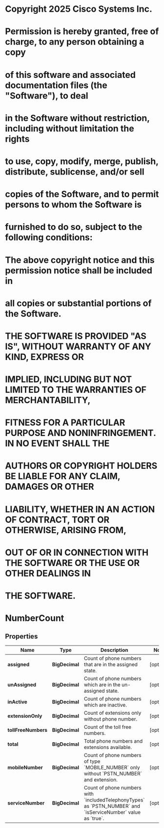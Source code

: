 <!--  Copyright 2025 Cisco Systems Inc.

Permission is hereby granted, free of charge, to any person obtaining a copy
of this software and associated documentation files (the "Software"), to deal
in the Software without restriction, including without limitation the rights
to use, copy, modify, merge, publish, distribute, sublicense, and/or sell
copies of the Software, and to permit persons to whom the Software is
furnished to do so, subject to the following conditions:

The above copyright notice and this permission notice shall be included in
all copies or substantial portions of the Software.

THE SOFTWARE IS PROVIDED "AS IS", WITHOUT WARRANTY OF ANY KIND, EXPRESS OR
IMPLIED, INCLUDING BUT NOT LIMITED TO THE WARRANTIES OF MERCHANTABILITY,
FITNESS FOR A PARTICULAR PURPOSE AND NONINFRINGEMENT. IN NO EVENT SHALL THE
AUTHORS OR COPYRIGHT HOLDERS BE LIABLE FOR ANY CLAIM, DAMAGES OR OTHER
LIABILITY, WHETHER IN AN ACTION OF CONTRACT, TORT OR OTHERWISE, ARISING FROM,
OUT OF OR IN CONNECTION WITH THE SOFTWARE OR THE USE OR OTHER DEALINGS IN
THE SOFTWARE.-->
# Copyright 2025 Cisco Systems Inc.
#
# Permission is hereby granted, free of charge, to any person obtaining a copy
# of this software and associated documentation files (the "Software"), to deal
# in the Software without restriction, including without limitation the rights
# to use, copy, modify, merge, publish, distribute, sublicense, and/or sell
# copies of the Software, and to permit persons to whom the Software is
# furnished to do so, subject to the following conditions:
#
# The above copyright notice and this permission notice shall be included in
# all copies or substantial portions of the Software.
#
# THE SOFTWARE IS PROVIDED "AS IS", WITHOUT WARRANTY OF ANY KIND, EXPRESS OR
# IMPLIED, INCLUDING BUT NOT LIMITED TO THE WARRANTIES OF MERCHANTABILITY,
# FITNESS FOR A PARTICULAR PURPOSE AND NONINFRINGEMENT. IN NO EVENT SHALL THE
# AUTHORS OR COPYRIGHT HOLDERS BE LIABLE FOR ANY CLAIM, DAMAGES OR OTHER
# LIABILITY, WHETHER IN AN ACTION OF CONTRACT, TORT OR OTHERWISE, ARISING FROM,
# OUT OF OR IN CONNECTION WITH THE SOFTWARE OR THE USE OR OTHER DEALINGS IN
# THE SOFTWARE.



# NumberCount


## Properties

| Name | Type | Description | Notes |
|------------ | ------------- | ------------- | -------------|
|**assigned** | **BigDecimal** | Count of phone numbers that are in the assigned state. |  [optional] |
|**unAssigned** | **BigDecimal** | Count of phone numbers which are in the un-assigned state. |  [optional] |
|**inActive** | **BigDecimal** | Count of phone numbers which are inactive. |  [optional] |
|**extensionOnly** | **BigDecimal** | Count of extensions only without phone number. |  [optional] |
|**tollFreeNumbers** | **BigDecimal** | Count of the toll free numbers. |  [optional] |
|**total** | **BigDecimal** | Total phone numbers and extensions available. |  [optional] |
|**mobileNumber** | **BigDecimal** | Count of phone numbers of type &#x60;MOBILE_NUMBER&#x60; only without &#x60;PSTN_NUMBER&#x60; and extension. |  [optional] |
|**serviceNumber** | **BigDecimal** | Count of phone numbers with &#x60;includedTelephonyTypes&#x60; as &#x60;PSTN_NUMBER&#x60; and &#x60;isServiceNumber&#x60; value as &#x60;true&#x60;. |  [optional] |



